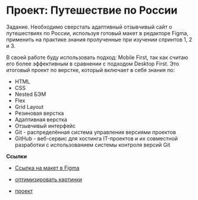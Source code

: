 # Проект: Путешествие по России

Задание. Необходимо сверстать адаптивный отзывчивый сайт о путешествиях по России, используя готовый макет в редакторе Figma, применить на практике знания пролученные при изучении спринтов 1, 2 и 3.

В своей работе буду использовать подход: Mobile First, так как считаю его более эффективным в сравнении с подходом Desktop First.
Это итоговый проект по верстке, который включает в себя знания по:
* HTML
* CSS
* Nested БЭМ
* Flex
* Grid Layout
* Резиновая верстка
* Адаптивная верстка
* Отзывчивый интерфейс
* Git - распределённая система управления версиями проектов
* GitHub - веб-сервис для хостинга IT-проектов и их совместной разработки с использованием системы контроля версий Git

**Ссылки**

* [Ссылка на макет в Figma](https://www.figma.com/file/5S2WSbEFL6awjVWJ0NWL8Q/Sprint-3_-Russia-_-desktop-mobile?node-id=28503%3A0)

* [оптимизировать картинки](https://tinypng.com/)
* [проект](https://github.com/Belyakov87/russian-travel)

